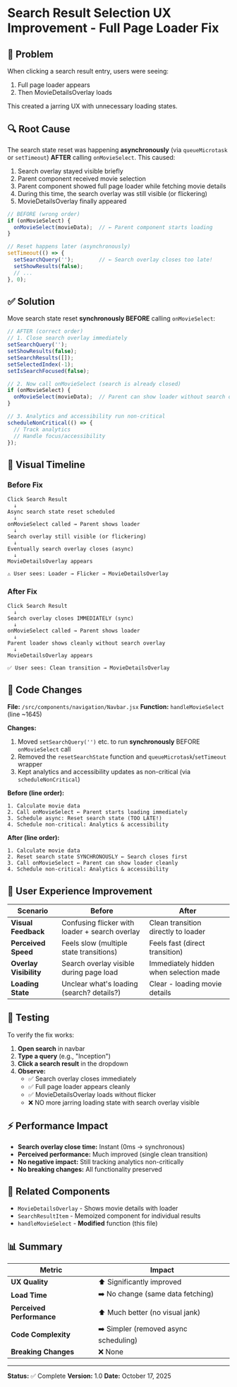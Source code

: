 # Search Result Selection UX Improvement - Full Page Loader Fix

## 🎯 Problem
When clicking a search result entry, users were seeing:
1. Full page loader appears
2. Then MovieDetailsOverlay loads

This created a jarring UX with unnecessary loading states.

## 🔍 Root Cause
The search state reset was happening **asynchronously** (via `queueMicrotask` or `setTimeout`) **AFTER** calling `onMovieSelect`. This caused:
1. Search overlay stayed visible briefly
2. Parent component received movie selection
3. Parent component showed full page loader while fetching movie details
4. During this time, the search overlay was still visible (or flickering)
5. MovieDetailsOverlay finally appeared

```javascript
// BEFORE (wrong order)
if (onMovieSelect) {
  onMovieSelect(movieData);  // ← Parent component starts loading
}

// Reset happens later (asynchronously)
setTimeout(() => {
  setSearchQuery('');        // ← Search overlay closes too late!
  setShowResults(false);
  // ...
}, 0);
```

## ✅ Solution
Move search state reset **synchronously BEFORE** calling `onMovieSelect`:

```javascript
// AFTER (correct order)
// 1. Close search overlay immediately
setSearchQuery('');
setShowResults(false);
setSearchResults([]);
setSelectedIndex(-1);
setIsSearchFocused(false);

// 2. Now call onMovieSelect (search is already closed)
if (onMovieSelect) {
  onMovieSelect(movieData);  // Parent can show loader without search overlay
}

// 3. Analytics and accessibility run non-critical
scheduleNonCritical(() => {
  // Track analytics
  // Handle focus/accessibility
});
```

## 🎨 Visual Timeline

### Before Fix
```
Click Search Result
  ↓
Async search state reset scheduled
  ↓
onMovieSelect called → Parent shows loader
  ↓
Search overlay still visible (or flickering)
  ↓
Eventually search overlay closes (async)
  ↓
MovieDetailsOverlay appears
  
⚠️ User sees: Loader → Flicker → MovieDetailsOverlay
```

### After Fix
```
Click Search Result
  ↓
Search overlay closes IMMEDIATELY (sync)
  ↓
onMovieSelect called → Parent shows loader
  ↓
Parent loader shows cleanly without search overlay
  ↓
MovieDetailsOverlay appears

✅ User sees: Clean transition → MovieDetailsOverlay
```

## 📝 Code Changes

**File:** `/src/components/navigation/Navbar.jsx`
**Function:** `handleMovieSelect` (line ~1645)

**Changes:**
1. Moved `setSearchQuery('')` etc. to run **synchronously** BEFORE `onMovieSelect` call
2. Removed the `resetSearchState` function and `queueMicrotask`/`setTimeout` wrapper
3. Kept analytics and accessibility updates as non-critical (via `scheduleNonCritical`)

**Before (line order):**
```
1. Calculate movie data
2. Call onMovieSelect ← Parent starts loading immediately
3. Schedule async: Reset search state (TOO LATE!)
4. Schedule non-critical: Analytics & accessibility
```

**After (line order):**
```
1. Calculate movie data
2. Reset search state SYNCHRONOUSLY ← Search closes first
3. Call onMovieSelect ← Parent can show loader cleanly
4. Schedule non-critical: Analytics & accessibility
```

## 🚀 User Experience Improvement

| Scenario | Before | After |
|----------|--------|-------|
| **Visual Feedback** | Confusing flicker with loader + search overlay | Clean transition directly to loader |
| **Perceived Speed** | Feels slow (multiple state transitions) | Feels fast (direct transition) |
| **Overlay Visibility** | Search overlay visible during page load | Immediately hidden when selection made |
| **Loading State** | Unclear what's loading (search? details?) | Clear - loading movie details |

## 🧪 Testing

To verify the fix works:

1. **Open search** in navbar
2. **Type a query** (e.g., "Inception")
3. **Click a search result** in the dropdown
4. **Observe:** 
   - ✅ Search overlay closes immediately
   - ✅ Full page loader appears cleanly
   - ✅ MovieDetailsOverlay loads without flicker
   - ❌ NO more jarring loading state with search overlay visible

## ⚡ Performance Impact

- **Search overlay close time:** Instant (0ms → synchronous)
- **Perceived performance:** Much improved (single clean transition)
- **No negative impact:** Still tracking analytics non-critically
- **No breaking changes:** All functionality preserved

## 🔗 Related Components

- `MovieDetailsOverlay` - Shows movie details with loader
- `SearchResultItem` - Memoized component for individual results
- `handleMovieSelect` - **Modified** function (this file)

## 📊 Summary

| Metric | Impact |
|--------|--------|
| **UX Quality** | ⬆️ Significantly improved |
| **Load Time** | ➡️ No change (same data fetching) |
| **Perceived Performance** | ⬆️ Much better (no visual jank) |
| **Code Complexity** | ➡️ Simpler (removed async scheduling) |
| **Breaking Changes** | ❌ None |

---

**Status:** ✅ Complete
**Version:** 1.0
**Date:** October 17, 2025
